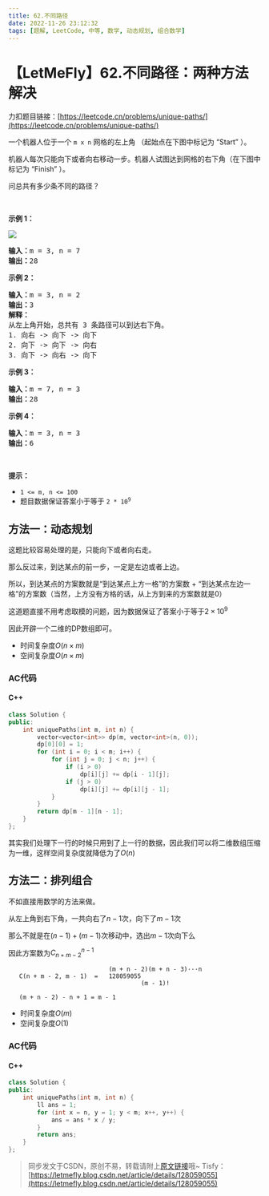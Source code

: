 ```yaml
---
title: 62.不同路径
date: 2022-11-26 23:12:32
tags: [题解, LeetCode, 中等, 数学, 动态规划, 组合数学]
---
```


# 【LetMeFly】62.不同路径：两种方法解决

力扣题目链接：[https://leetcode.cn/problems/unique-paths/](https://leetcode.cn/problems/unique-paths/)

<p>一个机器人位于一个 <code>m x n</code><em> </em>网格的左上角 （起始点在下图中标记为 “Start” ）。</p>

<p>机器人每次只能向下或者向右移动一步。机器人试图达到网格的右下角（在下图中标记为 “Finish” ）。</p>

<p>问总共有多少条不同的路径？</p>

<p> </p>

<p><strong>示例 1：</strong></p>
<img src="https://assets.leetcode.com/uploads/2018/10/22/robot_maze.png" />
<pre>
<strong>输入：</strong>m = 3, n = 7
<strong>输出：</strong>28</pre>

<p><strong>示例 2：</strong></p>

<pre>
<strong>输入：</strong>m = 3, n = 2
<strong>输出：</strong>3
<strong>解释：</strong>
从左上角开始，总共有 3 条路径可以到达右下角。
1. 向右 -> 向下 -> 向下
2. 向下 -> 向下 -> 向右
3. 向下 -> 向右 -> 向下
</pre>

<p><strong>示例 3：</strong></p>

<pre>
<strong>输入：</strong>m = 7, n = 3
<strong>输出：</strong>28
</pre>

<p><strong>示例 4：</strong></p>

<pre>
<strong>输入：</strong>m = 3, n = 3
<strong>输出：</strong>6</pre>

<p> </p>

<p><strong>提示：</strong></p>

<ul>
	<li><code>1 <= m, n <= 100</code></li>
	<li>题目数据保证答案小于等于 <code>2 * 10<sup>9</sup></code></li>
</ul>


    
## 方法一：动态规划

这题比较容易处理的是，只能向下或者向右走。

那么反过来，到达某点的前一步，一定是左边或者上边。

所以，到达某点的方案数就是“到达某点上方一格”的方案数 + “到达某点左边一格”的方案数（当然，上方没有方格的话，从上方到来的方案数就是0）

这道题直接不用考虑取模的问题，因为数据保证了答案小于等于$2\times10^9$

因此开辟一个二维的DP数组即可。

+ 时间复杂度$O(n\times m)$
+ 空间复杂度$O(n\times m)$

### AC代码

#### C++

```cpp
class Solution {
public:
    int uniquePaths(int m, int n) {
        vector<vector<int>> dp(m, vector<int>(n, 0));
        dp[0][0] = 1;
        for (int i = 0; i < m; i++) {
            for (int j = 0; j < n; j++) {
                if (i > 0)
                    dp[i][j] += dp[i - 1][j];
                if (j > 0)
                    dp[i][j] += dp[i][j - 1];
            }
        }
        return dp[m - 1][n - 1];
    }
};
```

其实我们处理下一行的时候只用到了上一行的数据，因此我们可以将二维数组压缩为一维，这样空间复杂度就降低为了$O(n)$

## 方法二：排列组合

不如直接用数学的方法来做。

从左上角到右下角，一共向右了$n - 1$次，向下了$m - 1$次

那么不就是在$(n-1)+(m-1)$次移动中，选出$m-1$次向下么

因此方案数为$C_{n + m - 2}^{n-1}$

```
                            (m + n - 2)(m + n - 3)···n
   C(n + m - 2, m - 1)  =   128059055
                                     (m - 1)!
   
   (m + n - 2) - n + 1 = m - 1
```

+ 时间复杂度$O(m)$
+ 空间复杂度$O(1)$

### AC代码

#### C++

```cpp
class Solution {
public:
    int uniquePaths(int m, int n) {
        ll ans = 1;
        for (int x = n, y = 1; y < m; x++, y++) {
            ans = ans * x / y;
        }
        return ans;
    }
};
```

> 同步发文于CSDN，原创不易，转载请附上[原文链接](https://blog.tisfy.eu.org/2022/11/26/LeetCode%200062.%E4%B8%8D%E5%90%8C%E8%B7%AF%E5%BE%84/)哦~
> Tisfy：[https://letmefly.blog.csdn.net/article/details/128059055](https://letmefly.blog.csdn.net/article/details/128059055)
